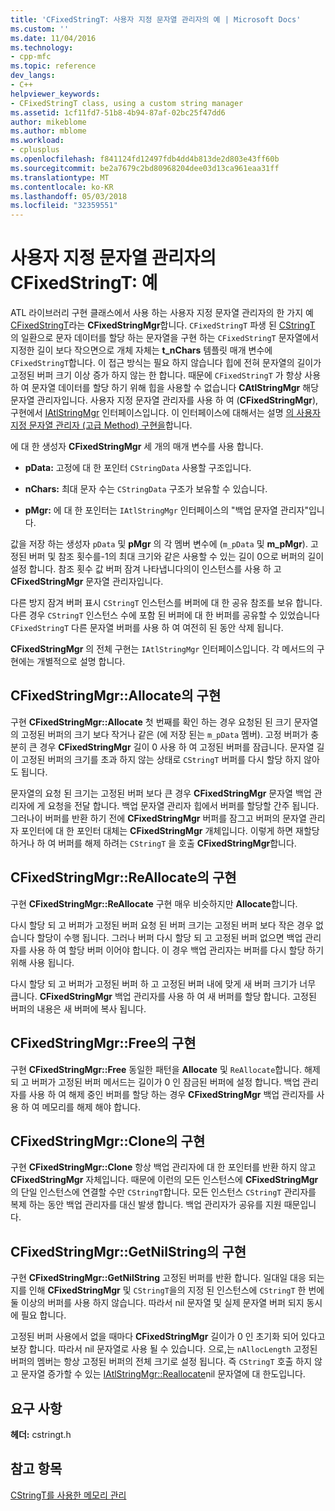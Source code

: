 ```yaml
---
title: 'CFixedStringT: 사용자 지정 문자열 관리자의 예 | Microsoft Docs'
ms.custom: ''
ms.date: 11/04/2016
ms.technology:
- cpp-mfc
ms.topic: reference
dev_langs:
- C++
helpviewer_keywords:
- CFixedStringT class, using a custom string manager
ms.assetid: 1cf11fd7-51b8-4b94-87af-02bc25f47dd6
author: mikeblome
ms.author: mblome
ms.workload:
- cplusplus
ms.openlocfilehash: f841124fd12497fdb4dd4b813de2d803e43ff60b
ms.sourcegitcommit: be2a7679c2bd80968204dee03d13ca961eaa31ff
ms.translationtype: MT
ms.contentlocale: ko-KR
ms.lasthandoff: 05/03/2018
ms.locfileid: "32359551"
---
```

# <a name="cfixedstringt-example-of-a-custom-string-manager"></a>사용자 지정 문자열 관리자의 CFixedStringT: 예
ATL 라이브러리 구현 클래스에서 사용 하는 사용자 지정 문자열 관리자의 한 가지 예 [CFixedStringT](../atl-mfc-shared/reference/cfixedstringt-class.md)라는 **CFixedStringMgr**합니다. `CFixedStringT` 파생 된 [CStringT](../atl-mfc-shared/reference/cstringt-class.md) 의 일환으로 문자 데이터를 할당 하는 문자열을 구현 하는 `CFixedStringT` 문자열에서 지정한 길이 보다 작으면으로 개체 자체는 **t_nChars** 템플릿 매개 변수에 `CFixedStringT`합니다. 이 접근 방식는 필요 하지 않습니다 힙에 전혀 문자열의 길이가 고정된 버퍼 크기 이상 증가 하지 않는 한 합니다. 때문에 `CFixedStringT` 가 항상 사용 하 여 문자열 데이터를 할당 하기 위해 힙을 사용할 수 없습니다 **CAtlStringMgr** 해당 문자열 관리자입니다. 사용자 지정 문자열 관리자를 사용 하 여 (**CFixedStringMgr**), 구현에서 [IAtlStringMgr](../atl-mfc-shared/reference/iatlstringmgr-class.md) 인터페이스입니다. 이 인터페이스에 대해서는 설명 [의 사용자 지정 문자열 관리자 (고급 Method) 구현을](../atl-mfc-shared/implementation-of-a-custom-string-manager-advanced-method.md)합니다.  
  
 에 대 한 생성자 **CFixedStringMgr** 세 개의 매개 변수를 사용 합니다.  
  
-   **pData:** 고정에 대 한 포인터 `CStringData` 사용할 구조입니다.  
  
-   **nChars:** 최대 문자 수는 `CStringData` 구조가 보유할 수 있습니다.  
  
-   **pMgr:** 에 대 한 포인터는 `IAtlStringMgr` 인터페이스의 "백업 문자열 관리자"입니다.  
  
 값을 저장 하는 생성자 `pData` 및 **pMgr** 의 각 멤버 변수에 (`m_pData` 및 **m_pMgr**). 고정된 버퍼 및 참조 횟수를-1의 최대 크기와 같은 사용할 수 있는 길이 0으로 버퍼의 길이 설정 합니다. 참조 횟수 값 버퍼 잠겨 나타냅니다의이 인스턴스를 사용 하 고 **CFixedStringMgr** 문자열 관리자입니다.  
  
 다른 방지 잠겨 버퍼 표시 `CStringT` 인스턴스를 버퍼에 대 한 공유 참조를 보유 합니다. 다른 경우 `CStringT` 인스턴스 수에 포함 된 버퍼에 대 한 버퍼를 공유할 수 있었습니다 `CFixedStringT` 다른 문자열 버퍼를 사용 하 여 여전히 된 동안 삭제 됩니다.  
  
 **CFixedStringMgr** 의 전체 구현는 `IAtlStringMgr` 인터페이스입니다. 각 메서드의 구현에는 개별적으로 설명 합니다.  
  
## <a name="implementation-of-cfixedstringmgrallocate"></a>CFixedStringMgr::Allocate의 구현  
 구현 **CFixedStringMgr::Allocate** 첫 번째를 확인 하는 경우 요청된 된 크기 문자열의 고정된 버퍼의 크기 보다 작거나 같은 (에 저장 된는 `m_pData` 멤버). 고정 버퍼가 충분히 큰 경우 **CFixedStringMgr** 길이 0 사용 하 여 고정된 버퍼를 잠급니다. 문자열 길이 고정된 버퍼의 크기를 초과 하지 않는 상태로 `CStringT` 버퍼를 다시 할당 하지 않아도 됩니다.  
  
 문자열의 요청 된 크기는 고정된 버퍼 보다 큰 경우 **CFixedStringMgr** 문자열 백업 관리자에 게 요청을 전달 합니다. 백업 문자열 관리자 힙에서 버퍼를 할당할 간주 됩니다. 그러나이 버퍼를 반환 하기 전에 **CFixedStringMgr** 버퍼를 잠그고 버퍼의 문자열 관리자 포인터에 대 한 포인터 대체는 **CFixedStringMgr** 개체입니다. 이렇게 하면 재할당 하거나 하 여 버퍼를 해제 하려는 `CStringT` 을 호출 **CFixedStringMgr**합니다.  
  
## <a name="implementation-of-cfixedstringmgrreallocate"></a>CFixedStringMgr::ReAllocate의 구현  
 구현 **CFixedStringMgr::ReAllocate** 구현 매우 비슷하지만 **Allocate**합니다.  
  
 다시 할당 되 고 버퍼가 고정된 버퍼 요청 된 버퍼 크기는 고정된 버퍼 보다 작은 경우 없습니다 할당이 수행 됩니다. 그러나 버퍼 다시 할당 되 고 고정된 버퍼 없으면 백업 관리자를 사용 하 여 할당 버퍼 이어야 합니다. 이 경우 백업 관리자는 버퍼를 다시 할당 하기 위해 사용 됩니다.  
  
 다시 할당 되 고 버퍼가 고정된 버퍼 하 고 고정된 버퍼 내에 맞게 새 버퍼 크기가 너무 큽니다. **CFixedStringMgr** 백업 관리자를 사용 하 여 새 버퍼를 할당 합니다. 고정된 버퍼의 내용은 새 버퍼에 복사 됩니다.  
  
## <a name="implementation-of-cfixedstringmgrfree"></a>CFixedStringMgr::Free의 구현  
 구현 **CFixedStringMgr::Free** 동일한 패턴을 **Allocate** 및 `ReAllocate`합니다. 해제 되 고 버퍼가 고정된 버퍼 메서드는 길이가 0 인 잠금된 버퍼에 설정 합니다. 백업 관리자를 사용 하 여 해제 중인 버퍼를 할당 하는 경우 **CFixedStringMgr** 백업 관리자를 사용 하 여 메모리를 해제 해야 합니다.  
  
## <a name="implementation-of-cfixedstringmgrclone"></a>CFixedStringMgr::Clone의 구현  
 구현 **CFixedStringMgr::Clone** 항상 백업 관리자에 대 한 포인터를 반환 하지 않고 **CFixedStringMgr** 자체입니다. 때문에 이런의 모든 인스턴스에 **CFixedStringMgr** 의 단일 인스턴스에 연결할 수만 `CStringT`합니다. 모든 인스턴스 `CStringT` 관리자를 복제 하는 동안 백업 관리자를 대신 발생 합니다. 백업 관리자가 공유를 지원 때문입니다.  
  
## <a name="implementation-of-cfixedstringmgrgetnilstring"></a>CFixedStringMgr::GetNilString의 구현  
 구현 **CFixedStringMgr::GetNilString** 고정된 버퍼를 반환 합니다. 일대일 대응 되는지를 인해 **CFixedStringMgr** 및 `CStringT`을의 지정 된 인스턴스에 `CStringT` 한 번에 둘 이상의 버퍼를 사용 하지 않습니다. 따라서 nil 문자열 및 실제 문자열 버퍼 되지 동시에 필요 합니다.  
  
 고정된 버퍼 사용에서 없을 때마다 **CFixedStringMgr** 길이가 0 인 초기화 되어 있다고 보장 합니다. 따라서 nil 문자열로 사용 될 수 있습니다. 으로,는 `nAllocLength` 고정된 버퍼의 멤버는 항상 고정된 버퍼의 전체 크기로 설정 됩니다. 즉 `CStringT` 호출 하지 않고 문자열 증가할 수 있는 [IAtlStringMgr::Reallocate](../atl-mfc-shared/reference/iatlstringmgr-class.md#reallocate)nil 문자열에 대 한도입니다.  
  
## <a name="requirements"></a>요구 사항  
 **헤더:** cstringt.h  
  
## <a name="see-also"></a>참고 항목  
 [CStringT를 사용한 메모리 관리](../atl-mfc-shared/memory-management-with-cstringt.md)

